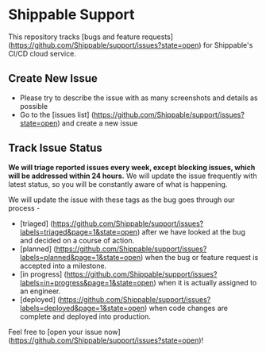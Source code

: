 Shippable Support
=================

This repository tracks [bugs and feature requests] (https://github.com/Shippable/support/issues?state=open) for Shippable's CI/CD cloud service.

Create New Issue 
------------

* Please try to describe the issue with as many screenshots and details as possible
* Go to the [issues list] (https://github.com/Shippable/support/issues?state=open) and create a new issue


Track Issue Status 
------------

**We will triage reported issues every week, except blocking issues, which will be addressed within 24 hours.** We will update the issue frequently with latest status, so you will be constantly aware of what is happening. 

We will update the issue with these tags as the bug goes through our process -
* [triaged] (https://github.com/Shippable/support/issues?labels=triaged&page=1&state=open) after we have looked at the bug and decided on a course of action.
* [planned] (https://github.com/Shippable/support/issues?labels=planned&page=1&state=open) when the bug or feature request is accepted into a milestone.
* [in progress] (https://github.com/Shippable/support/issues?labels=in+progress&page=1&state=open) when it is actually assigned to an engineer. 
* [deployed] (https://github.com/Shippable/support/issues?labels=deployed&page=1&state=open) when code changes are complete and deployed into production.

Feel free to [open your issue now] (https://github.com/Shippable/support/issues?state=open)!
